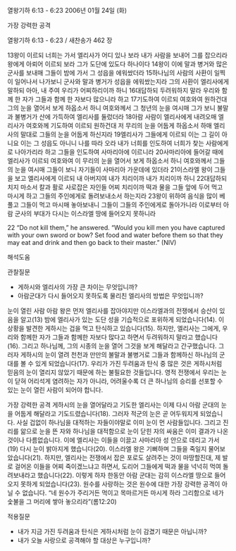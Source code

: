 열왕기하 6:13 - 6:23 
2006년 01월 24일 (화)

가장 강력한 공격



열왕기하 6:13 - 6:23 / 새찬송가 462 장


13왕이 이르되 너희는 가서 엘리사가 어디 있나 보라 내가 사람을 보내어 그를 잡으리라 왕에게 아뢰어 이르되 보라 그가 도단에 있도다 하나이다 14왕이 이에 말과 병거와 많은 군사를 보내매 그들이 밤에 가서 그 성읍을 에워쌌더라 15하나님의 사람의 사환이 일찍이 일어나서 나가보니 군사와 말과 병거가 성읍을 에워쌌는지라 그의 사환이 엘리사에게 말하되 아아, 내 주여 우리가 어찌하리이까 하니 16대답하되 두려워하지 말라 우리와 함께 한 자가 그들과 함께 한 자보다 많으니라 하고 17기도하여 이르되 여호와여 원하건대 그의 눈을 열어서 보게 하옵소서 하니 여호와께서 그 청년의 눈을 여시매 그가 보니 불말과 불병거가 산에 가득하여 엘리사를 둘렀더라 18아람 사람이 엘리사에게 내려오매 엘리사가 여호와께 기도하여 이르되 원하건대 저 무리의 눈을 어둡게 하옵소서 하매 엘리사의 말대로 그들의 눈을 어둡게 하신지라 19엘리사가 그들에게 이르되 이는 그 길이 아니요 이는 그 성읍도 아니니 나를 따라 오라 내가 너희를 인도하여 너희가 찾는 사람에게로 나아가리라 하고 그들을 인도하여 사마리아에 이르니라 20사마리아에 들어갈 때에 엘리사가 이르되 여호와여 이 무리의 눈을 열어서 보게 하옵소서 하니 여호와께서 그들의 눈을 여시매 그들이 보니 자기들이 사마리아 가운데에 있더라 21이스라엘 왕이 그들을 보고 엘리사에게 이르되 내 아버지여 내가 치리이까 내가 치리이까 하니 22대답하되 치지 마소서 칼과 활로 사로잡은 자인들 어찌 치리이까 떡과 물을 그들 앞에 두어 먹고 마시게 하고 그들의 주인에게로 돌려보내소서 하는지라 23왕이 위하여 음식을 많이 베풀고 그들이 먹고 마시매 놓아보내니 그들이 그들의 주인에게로 돌아가니라 이로부터 아람 군사의 부대가 다시는 이스라엘 땅에 들어오지 못하니라 

22 “Do not kill them,” he answered. “Would you kill men you have captured with your own sword or bow? Set food and water before them so that they may eat and drink and then go back to their master.” (NIV)

해석도움





관찰질문 
- 게하시와 엘리사의 가장 큰 차이는 무엇입니까? 
- 아람군대가 다시 들어오지 못하도록 물리친 엘리사의 방법은 무엇입니까? 



눈이 열린 사람 
아람 왕은 먼저 엘리사를 잡아야지만 이스라엘과의 전쟁에서 승산이 있음을 알고(13) 밤에 엘리사가 있는 도단 성을 기습적으로 포위하게 되었습니다(14). 이 상황을 발견한 게하시는 겁을 먹고 탄식하고 있습니다(15). 하지만, 엘리사는 그에게, 우리와 함께한 자가 그들과 함께한 자보다 많다고 하면서 두려워하지 말라고 했습니다(16). 그리고 하나님께, 그의 시종의 눈을 열어 그것을 보게 해달라고 간구했습니다. 그러자 게하시의 눈이 열려 천천과 만만의 불말과 불병거로 그들과 함께하신 하나님의 군대를 볼 수 있게 되었습니다(17). 우리가 가진 두려움과 탄식 중 많은 것은 게하시처럼 믿음의 눈이 열리지 않았기 때문에 하는 불필요한 것들입니다. 영적 전쟁에서 우리는 눈이 닫혀 어리석게 염려하는 자가 아니라, 어려울수록 더 큰 하나님의 승리를 선포할 수 있는 눈이 열린 사람이 되어야 합니다. 

가장 강력한 공격 
게하시의 눈을 열어달라고 기도한 엘리사는 이제 다시 아람 군대의 눈을 어둡게 해달라고 기도드렸습니다(18). 그러자 적군의 눈은 곧 어두워지게 되었습니다. 사실 겁없이 하나님을 대적하는 자들이야말로 이미 눈이 먼 사람들입니다. 그리고 진리를 앎으로 눈을 뜬 자와 하나님을 대적함으로 눈이 닫힌 자의 싸움은 이미 결과가 나온 것이나 다름없습니다. 이에 엘리사는 이들을 이끌고 사마리아 성 안으로 데리고 가서(19) 다시 눈이 밝아지게 했습니다(20). 이스라엘 왕은 기뻐하며 그들을 죽일지 물어보았습니다(21). 하지만, 엘리사는 전쟁에서 잡은 포로도 살려주는 것이 마땅할진대, 제 발로 걸어온 이들을 어찌 죽이겠느냐고 하면서, 도리어 그들에게 떡과 물을 넉넉히 먹여 돌려보내라고 했습니다(22). 이렇게 하자 한동안 아람 군대는 감히 이스라엘 땅으로 들어오지 못하게 되었습니다(23). 원수를 사랑하는 것은 원수에 대한 가장 강력한 공격이 아닐 수 없습니다. “네 원수가 주리거든 먹이고 목마르거든 마시게 하라 그리함으로 네가 숯불을 그 머리에 쌓아 놓으리라”(롬12:20) 



적용질문 
- 내가 지금 가진 두려움과 탄식은 게하시처럼 눈이 감겼기 때문은 아닙니까? 
- 내가 오늘 사랑으로 공격해야 할 대상은 누구입니까?